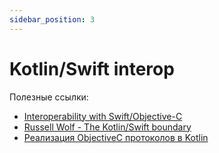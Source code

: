 ```yaml
---
sidebar_position: 3
---
```


# Kotlin/Swift interop

Полезные ссылки:

- [Interoperability with Swift/Objective-C](https://kotlinlang.org/docs/native-objc-interop.html)
- [Russell Wolf - The Kotlin/Swift boundary](https://vimeo.com/625847664)
- [Реализация ObjectiveC протоколов в Kotlin](objc_protocol.md)
